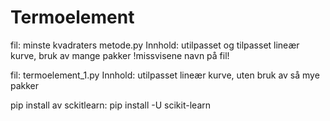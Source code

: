 # Termoelement

fil: minste kvadraters metode.py
Innhold: utilpasset og tilpasset lineær kurve, bruk av mange pakker
!missvisene navn på fil!


fil: termoelement_1.py
Innhold: utilpasset lineær kurve, uten bruk av så mye pakker

pip install av sckitlearn:
pip install -U scikit-learn
